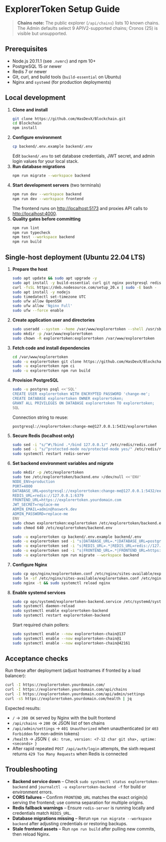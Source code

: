 # ExplorerToken Setup Guide

> **Chains note:** The public explorer (`/api/chains`) lists 10 known chains. The Admin defaults select 9 APIV2-supported chains; Cronos (25) is visible but unsupported.

## Prerequisites

- Node.js 20.11.1 (see `.nvmrc`) and npm 10+
- PostgreSQL 15 or newer
- Redis 7 or newer
- Git, curl, and build tools (`build-essential` on Ubuntu)
- Nginx and `systemd` (for production deployments)

## Local development

1. **Clone and install**
   ```bash
   git clone https://github.com/HasDevX/Blockchain.git
   cd Blockchain
   npm install
   ```
2. **Configure environment**
   ```bash
   cp backend/.env.example backend/.env
   ```
   Edit `backend/.env` to set database credentials, JWT secret, and admin login values for your local stack.
3. **Run database migrations**
   ```bash
   npm run migrate --workspace backend
   ```
4. **Start development servers** (two terminals)
   ```bash
   npm run dev --workspace backend
   npm run dev --workspace frontend
   ```
   The frontend runs on <http://localhost:5173> and proxies API calls to <http://localhost:4000>.
5. **Quality gates before committing**
   ```bash
   npm run lint
   npm run typecheck
   npm test --workspace backend
   npm run build
   ```

## Single-host deployment (Ubuntu 22.04 LTS)

1. **Prepare the host**
   ```bash
   sudo apt update && sudo apt upgrade -y
   sudo apt install -y build-essential curl git nginx postgresql redis-server
   curl -fsSL https://deb.nodesource.com/setup_20.x | sudo -E bash -
   sudo apt install -y nodejs
   sudo timedatectl set-timezone UTC
   sudo ufw allow OpenSSH
   sudo ufw allow 'Nginx Full'
   sudo ufw --force enable
   ```
2. **Create application user and directories**
   ```bash
   sudo useradd --system --home /var/www/explorertoken --shell /usr/sbin/nologin explorertoken || true
   sudo mkdir -p /var/www/explorertoken
   sudo chown -R explorertoken:explorertoken /var/www/explorertoken
   ```
3. **Fetch code and install dependencies**
   ```bash
   cd /var/www/explorertoken
   sudo -u explorertoken git clone https://github.com/HasDevX/Blockchain.git .
   sudo -u explorertoken npm ci
   sudo -u explorertoken npm run build
   ```
4. **Provision PostgreSQL**
   ```bash
   sudo -u postgres psql <<'SQL'
   CREATE USER explorertoken WITH ENCRYPTED PASSWORD 'change-me';
   CREATE DATABASE explorertoken OWNER explorertoken;
   GRANT ALL PRIVILEGES ON DATABASE explorertoken TO explorertoken;
   SQL
   ```
   Connection string to reuse:
   ```
   postgresql://explorertoken:change-me@127.0.0.1:5432/explorertoken
   ```
5. **Secure Redis (localhost only)**
   ```bash
   sudo sed -i "s/^#\?bind .*/bind 127.0.0.1/" /etc/redis/redis.conf
   sudo sed -i "s/^protected-mode no/protected-mode yes/" /etc/redis/redis.conf
   sudo systemctl restart redis-server
   ```
6. **Set backend environment variables and migrate**
   ```bash
   sudo mkdir -p /etc/explorertoken
   sudo tee /etc/explorertoken/backend.env >/dev/null <<'ENV'
   NODE_ENV=production
   PORT=4000
   DATABASE_URL=postgresql://explorertoken:change-me@127.0.0.1:5432/explorertoken
   REDIS_URL=redis://127.0.0.1:6379
   FRONTEND_URL=https://explorertoken.yourdomain.com
   JWT_SECRET=replace-me
   ADMIN_EMAIL=admin@haswork.dev
   ADMIN_PASSWORD=replace-me
   ENV
   sudo chown explorertoken:explorertoken /etc/explorertoken/backend.env
   sudo chmod 640 /etc/explorertoken/backend.env
   ```
   ```bash
   sudo -u explorertoken cp backend/.env.example backend/.env
   sudo -u explorertoken sed -i "s|DATABASE_URL=.*|DATABASE_URL=postgresql://explorertoken:change-me@127.0.0.1:5432/explorertoken|" backend/.env
   sudo -u explorertoken sed -i "s|REDIS_URL=.*|REDIS_URL=redis://127.0.0.1:6379|" backend/.env
   sudo -u explorertoken sed -i "s|FRONTEND_URL=.*|FRONTEND_URL=https://explorertoken.yourdomain.com|" backend/.env
   sudo -u explorertoken npm run migrate --workspace backend
   ```
7. **Configure Nginx**
   ```bash
   sudo cp ops/nginx/explorertoken.conf /etc/nginx/sites-available/explorertoken.conf
   sudo ln -sf /etc/nginx/sites-available/explorertoken.conf /etc/nginx/sites-enabled/explorertoken.conf
   sudo nginx -t && sudo systemctl reload nginx
   ```
8. **Enable systemd services**
   ```bash
   sudo cp ops/systemd/explorertoken-backend.service /etc/systemd/system/
   sudo systemctl daemon-reload
   sudo systemctl enable explorertoken-backend
   sudo systemctl restart explorertoken-backend
   ```
   Start required chain pollers:
   ```bash
   sudo systemctl enable --now explorertoken-chain@137
   sudo systemctl enable --now explorertoken-chain@1
   sudo systemctl enable --now explorertoken-chain@42161
   ```

## Acceptance checks

Run these after deployment (adjust hostnames if fronted by a load balancer):

```bash
curl -I https://explorertoken.yourdomain.com/
curl -I https://explorertoken.yourdomain.com/api/chains
curl -I https://explorertoken.yourdomain.com/api/admin/settings
curl -sS https://explorertoken.yourdomain.com/health | jq
```

Expected results:

- `/` → `200 OK` served by Nginx with the built frontend
- `/api/chains` → `200 OK` JSON list of ten chains
- `/api/admin/settings` → `401 Unauthorized` when unauthenticated (or `403 Forbidden` for non-admin tokens)
- `/health` → JSON `{ ok: true, version: <7-12 char git sha>, uptime: <seconds> }`
- After rapid repeated `POST /api/auth/login` attempts, the sixth request returns `429 Too Many Requests` when Redis is connected

## Troubleshooting

- **Backend service down** – Check `sudo systemctl status explorertoken-backend` and `journalctl -u explorertoken-backend -f` for build or environment errors.
- **CORS failures** – Confirm `FRONTEND_URL` matches the exact origin(s) serving the frontend; use comma separation for multiple origins.
- **Redis fallback warnings** – Ensure `redis-server` is running locally and credentials match `REDIS_URL`.
- **Database migrations missing** – Rerun `npm run migrate --workspace backend` after adjusting credentials or restoring backups.
- **Stale frontend assets** – Run `npm run build` after pulling new commits, then reload Nginx.
